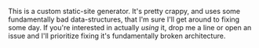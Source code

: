 This is a custom static-site generator. It's pretty crappy, and uses some
fundamentally bad data-structures, that I'm sure I'll get around to fixing some
day. If you're interested in actually *using* it, drop me a line or open an
issue and I'll prioritize fixing it's fundamentally broken architecture.
